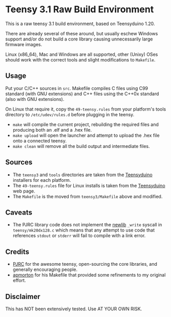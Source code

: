 Teensy 3.1 Raw Build Environment
================================

This is a raw teensy 3.1 build environment, based on Teensyduino 1.20.

There are already several of these around, but usually eschew Windows support and/or do not build a core library causing unnecessarily large firmware images.

Linux (x86_64), Mac and Windows are all supported, other (Unixy) OSes should work with the correct tools and slight modifications to `Makefile`.

Usage
-----

Put your C/C++ sources in `src`. Makefile compiles C files using C99 standard (with GNU extensions) and C++ files using the C++0x standard (also with GNU extensions).

On Linux that require it, copy the `49-teensy.rules` from your platform's tools directory to `/etc/udev/rules.d` before plugging in the teensy.

- `make` will compile the current project, rebuilding the required files and producing both an .elf and a .hex file.
- `make upload` will open the launcher and attempt to upload the .hex file onto a connected teensy.
- `make clean` will remove all the build output and intermediate files.

Sources
-------
- The `teensy3` and `tools` directories are taken from the [Teensyduino](http://www.pjrc.com/teensy/td_download.html) installers for each platform.
- The `49-teensy.rules` file for Linux installs is taken from the [Teensyduino](http://www.pjrc.com/teensy/td_download.html) web page.
- The `Makefile` is the moved from `teensy3/Makefile` above and modified.

Caveats
-------
- The PJRC library code does not implement the [newlib](http://sourceware.org/newlib) `_write` syscall in `teensy/mk20dx128.c` which means that any attempt to use code that references `stdout` or `stderr` will fail to compile with a link error.

Credits
-------
- [PJRC](https://www.pjrc.com/) for the awesome teensy, open-sourcing the core libraries, and generally encouraging people.
- [apmorton](https://github.com/apmorton/teensy-template) for his Makefile that provided some refinements to my original effort.

Disclaimer
----------
This has NOT been extensively tested. Use AT YOUR OWN RISK.
